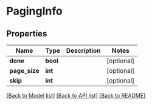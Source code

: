 # PagingInfo

## Properties
Name | Type | Description | Notes
------------ | ------------- | ------------- | -------------
**done** | **bool** |  | [optional] 
**page_size** | **int** |  | [optional] 
**skip** | **int** |  | [optional] 

[[Back to Model list]](../README.md#documentation-for-models) [[Back to API list]](../README.md#documentation-for-api-endpoints) [[Back to README]](../README.md)

